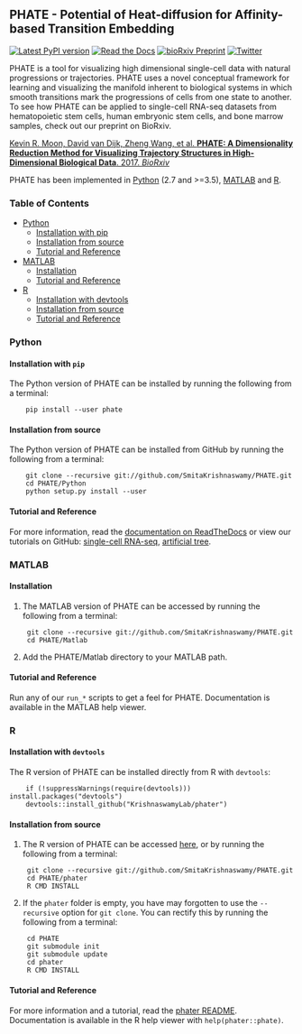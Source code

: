 PHATE - Potential of Heat-diffusion for Affinity-based Transition Embedding
-------------------------------------------------------

[![Latest PyPI version](https://img.shields.io/pypi/v/phate.svg)](https://pypi.org/project/phate/)
[![Read the Docs](https://img.shields.io/readthedocs/phate.svg)](https://phate.readthedocs.io/)
[![bioRxiv Preprint](https://zenodo.org/badge/DOI/10.1101/120378.svg)](https://www.biorxiv.org/content/early/2017/12/01/120378)
[![Twitter](https://img.shields.io/twitter/follow/KrishnaswamyLab.svg?style=social&label=Follow)](https://twitter.com/KrishnaswamyLab)

PHATE is a tool for visualizing high dimensional single-cell data with natural progressions or trajectories. PHATE uses a novel conceptual framework for learning and visualizing the manifold inherent to biological systems in which smooth transitions mark the progressions of cells from one state to another. To see how PHATE can be applied to single-cell RNA-seq datasets from hematopoietic stem cells, human embryonic stem cells, and bone marrow samples, check out our preprint on BioRxiv.

[Kevin R. Moon, David van Dijk, Zheng Wang, et al. **PHATE: A Dimensionality Reduction Method for Visualizing Trajectory Structures in High-Dimensional Biological Data**. 2017. *BioRxiv*](http://biorxiv.org/content/early/2017/03/24/120378)


PHATE has been implemented in [Python](#python) (2.7 and >=3.5), [MATLAB](#matlab) and [R](#r).

### Table of Contents

* [Python](#python)
    * [Installation with pip](#installation-with-pip)
    * [Installation from source](#installation-from-source)
    * [Tutorial and Reference](#tutorial-and-reference)
* [MATLAB](#matlab)
    * [Installation](#installation)
    * [Tutorial and Reference](#tutorial-and-reference-1)
* [R](#r)
    * [Installation with devtools](#installation-with-devtools)
    * [Installation from source](#installation-from-source-1)
    * [Tutorial and Reference](#tutorial-and-reference-2)

### Python

#### Installation with `pip`

The Python version of PHATE can be installed by running the following from a terminal:

        pip install --user phate

#### Installation from source

The Python version of PHATE can be installed from GitHub by running the following from a terminal:

        git clone --recursive git://github.com/SmitaKrishnaswamy/PHATE.git
        cd PHATE/Python
        python setup.py install --user

#### Tutorial and Reference

For more information, read the [documentation on ReadTheDocs](http://phate.readthedocs.io/) or view our tutorials on GitHub: [single-cell RNA-seq](http://nbviewer.jupyter.org/github/KrishnaswamyLab/PHATE/blob/master/Python/tutorial/EmbryoidBody.ipynb), [artificial tree](http://nbviewer.jupyter.org/github/KrishnaswamyLab/PHATE/blob/master/Python/tutorial/PHATE_tree.ipynb).

### MATLAB

#### Installation

1. The MATLAB version of PHATE can be accessed by running the following from a terminal:

        git clone --recursive git://github.com/SmitaKrishnaswamy/PHATE.git
        cd PHATE/Matlab

2. Add the PHATE/Matlab directory to your MATLAB path.

#### Tutorial and Reference

Run any of our `run_*` scripts to get a feel for PHATE. Documentation is available in the MATLAB help viewer.

### R

#### Installation with `devtools`

The R version of PHATE can be installed directly from R with `devtools`:

        if (!suppressWarnings(require(devtools))) install.packages("devtools")
        devtools::install_github("KrishnaswamyLab/phater")

#### Installation from source

1. The R version of PHATE can be accessed [here](https://github.com/KrishnaswamyLab/phater), or by running the following from a terminal:

        git clone --recursive git://github.com/SmitaKrishnaswamy/PHATE.git
        cd PHATE/phater
        R CMD INSTALL

2. If the `phater` folder is empty, you have may forgotten to use the `--recursive` option for `git clone`. You can rectify this by running the following from a terminal:

        cd PHATE
        git submodule init
        git submodule update
        cd phater
        R CMD INSTALL

#### Tutorial and Reference

For more information and a tutorial, read the [phater README](https://github.com/KrishnaswamyLab/phater). Documentation is available in the R help viewer with `help(phater::phate)`.
